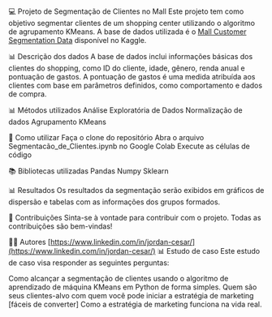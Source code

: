 💻 Projeto de Segmentação de Clientes no Mall
Este projeto tem como objetivo segmentar clientes de um shopping center utilizando o algoritmo de agrupamento KMeans. A base de dados utilizada é o [Mall Customer Segmentation Data](https://www.kaggle.com/datasets/vjchoudhary7/customer-segmentation-tutorial-in-python) disponível no Kaggle.

📊 Descrição dos dados
A base de dados inclui informações básicas dos clientes do shopping, como ID do cliente, idade, gênero, renda anual e pontuação de gastos. A pontuação de gastos é uma medida atribuída aos clientes com base em parâmetros definidos, como comportamento e dados de compra.

📊 Métodos utilizados
Análise Exploratória de Dados
Normalização de dados
Agrupamento KMeans

🔧 Como utilizar
Faça o clone do repositório
Abra o arquivo Segmentacão_de_Clientes.ipynb no Google Colab
Execute as células de código

📚 Bibliotecas utilizadas
Pandas
Numpy
Sklearn

📊 Resultados
Os resultados da segmentação serão exibidos em gráficos de dispersão e tabelas com as informações dos grupos formados.

🤝 Contribuições
Sinta-se à vontade para contribuir com o projeto. Todas as contribuições são bem-vindas!

👨‍💻 Autores
[https://www.linkedin.com/in/jordan-cesar/](https://www.linkedin.com/in/jordan-cesar/)
📊 Estudo de caso
Este estudo de caso visa responder as seguintes perguntas:

Como alcançar a segmentação de clientes usando o algoritmo de aprendizado de máquina KMeans em Python de forma simples.
Quem são seus clientes-alvo com quem você pode iniciar a estratégia de marketing [fáceis de converter]
Como a estratégia de marketing funciona na vida real.
